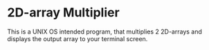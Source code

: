 # **2D-array Multiplier**

This is a UNIX OS intended program, that multiplies 2 2D-arrays and displays the output array to your terminal screen.